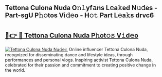## Tettona Culona Nuda O𝚗𝚕yf𝚊ns L𝚎a𝚔ed N𝚞𝚍es - Part-sgU P𝚑𝚘tos Vi𝚍𝚎o - H𝚘𝚝 Part L𝚎a𝚔s drvc6

# <h2><a href="http://kfcrwq4.oniu.top/?m=Tettona+Culona+Nuda">🔗👉 🔴 Tettona Culona Nuda P𝚑ot𝚘𝚜 V𝚒d𝚎o</a></h2>

[![Tettona Culona Nuda Nu𝚍e𝚜](https://i.imgur.com/0qMVB7G.gif)](http://kfcrwq4.oniu.top/?m=Tettona+Culona+Nuda)
Online influencer Tettona Culona Nuda, recognized for disseminating dance and lifestyle ideas, through performances and personal vlogs. Inspiring activist Tettona Culona Nuda, celebrated for their passion and commitment to creating positive change in the world.  
